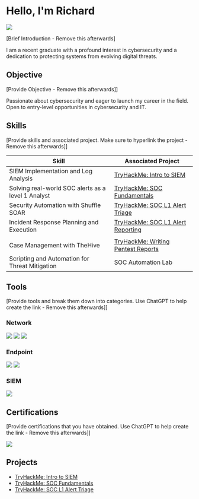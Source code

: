 # Hello, I'm Richard
<a href="https://www.linkedin.com"><img src="https://img.shields.io/badge/-LinkedIn-0072b1?&style=for-the-badge&logo=linkedin&logoColor=white" /></a>

[Brief Introduction - Remove this afterwards]

I am a recent graduate with a profound interest in cybersecurity and a dedication to protecting systems from evolving digital threats.

## Objective
[Provide Objective - Remove this afterwards]]

Passionate about cybersecurity and eager to launch my career in the field. Open to entry-level opportunities in cybersecurity and IT. 

## Skills
[Provide skills and associated project. Make sure to hyperlink the project - Remove this afterwards]]

| Skill                                         | Associated Project         |
|-----------------------------------------------|----------------------------|
| SIEM Implementation and Log Analysis          | <a href="https://github.com/RZ-3712/Intro-to-SIEM">TryHackMe: Intro to SIEM</a>|
| Solving real-world SOC alerts as a level 1 Analyst | <a href="https://github.com/RZ-3712/TryHackMe-SOC-Fundamentals">TryHackMe: SOC Fundamentals</a>|
| Security Automation with Shuffle SOAR         | <a href="https://github.com/RZ-3712/TryHackMe-SOC-L1-Alert-Triage">TryHackMe: SOC L1 Alert Triage</a>|
| Incident Response Planning and Execution      | <a href="https://google.com">TryHackMe: SOC L1 Alert Reporting
</a>|
| Case Management with TheHive                  | <a href="https://google.com">TryHackMe: Writing Pentest Reports</a>|
| Scripting and Automation for Threat Mitigation | SOC Automation Lab|

## Tools
[Provide tools and break them down into categories. Use ChatGPT to help create the link - Remove this afterwards]]

### Network
<div>
    <img src="https://img.shields.io/badge/-Wireshark-1679A7?&style=for-the-badge&logo=Wireshark&logoColor=white" />
    <img src="https://img.shields.io/badge/-Nmap-004170?style=for-the-badge&logo=Nmap&logoColor=white" />
    <img src="https://img.shields.io/badge/-OpenVAS-008000?&style=for-the-badge&logo=openvas&logoColor=white" />
</div>

### Endpoint
<div>
    <img src="https://img.shields.io/badge/-Microsoft_Defender_for_Endpoint-00A4EF?&style=for-the-badge&logo=Microsoft&logoColor=white" />
    <img src="https://img.shields.io/badge/-Velociraptor-4B275F?&style=for-the-badge&logo=Velociraptor&logoColor=white" />
</div>

### SIEM
<div>
    <img src="https://img.shields.io/badge/-Splunk-000000?&style=for-the-badge&logo=Splunk&logoColor=white" />
</div>

## Certifications
[Provide certifications that you have obtained. Use ChatGPT to help create the link - Remove this afterwards]]
<div>
<img src="https://img.shields.io/badge/-Security%2B-FF0000?&style=for-the-badge&logo=CompTIA&logoColor=white" />
</div>

## Projects
- <a href="https://github.com/RZ-3712/Intro-to-SIEM">TryHackMe: Intro to SIEM</a>
- <a href="https://github.com/RZ-3712/TryHackMe-SOC-Fundamentals">TryHackMe: SOC Fundamentals</a>
- <a href="https://github.com/RZ-3712/TryHackMe-SOC-L1-Alert-Triage">TryHackMe: SOC L1 Alert Triage</a>
